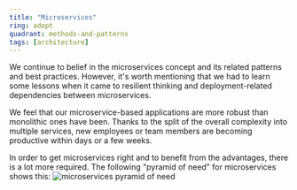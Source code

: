 ```yaml
---
title: "Microservices"
ring: adopt
quadrant: methods-and-patterns
tags: [architecture]
---
```


We continue to belief in the microservices concept and its related patterns and best practices. However, it's worth mentioning that we had to learn some lessons when it came to resilient thinking and deployment-related dependencies between microservices.

We feel that our microservice-based applications are more robust than monolithic ones have been. Thanks to the
split of the overall complexity into multiple services, new employees or team members are becoming productive within days or a few weeks.

In order to get microservices right and to benefit from the advantages, there is a lot more required.
The following "pyramid of need" for microservices shows this:
![microservices pyramid of need](/images/microservices-pyramid.png)
